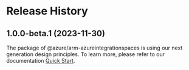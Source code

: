 # Release History
    
## 1.0.0-beta.1 (2023-11-30)

The package of @azure/arm-azureintegrationspaces is using our next generation design principles. To learn more, please refer to our documentation [Quick Start](https://aka.ms/js-track2-quickstart).
